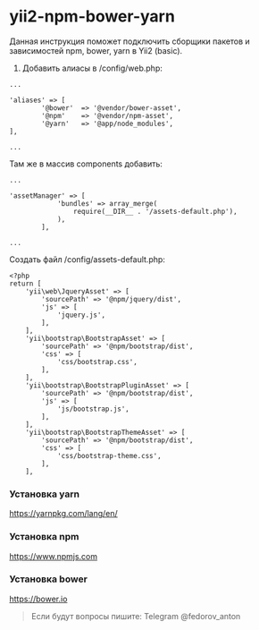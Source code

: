 # yii2-npm-bower-yarn
Данная инструкция поможет подключить сборщики пакетов и зависимостей npm, bower, yarn в Yii2 (basic). 

1. Добавить алиасы в /config/web.php:
~~~
...

'aliases' => [
        '@bower'  => '@vendor/bower-asset',
        '@npm'    => '@vendor/npm-asset',
        '@yarn'   => '@app/node_modules',
],

...
~~~

Там же в массив components добавить:

~~~
...

'assetManager' => [
            'bundles' => array_merge(
                require(__DIR__ . '/assets-default.php'),
            ),
        ],
    
...
~~~

Создать файл /config/assets-default.php:

~~~
<?php
return [
    'yii\web\JqueryAsset' => [
        'sourcePath' => '@npm/jquery/dist',
        'js' => [
            'jquery.js',
        ],
    ],
    'yii\bootstrap\BootstrapAsset' => [
        'sourcePath' => '@npm/bootstrap/dist',
        'css' => [
            'css/bootstrap.css',
        ],
    ],
    'yii\bootstrap\BootstrapPluginAsset' => [
        'sourcePath' => '@npm/bootstrap/dist',
        'js' => [
            'js/bootstrap.js',
        ],
    ],
    'yii\bootstrap\BootstrapThemeAsset' => [
        'sourcePath' => '@npm/bootstrap/dist',
        'css' => [
            'css/bootstrap-theme.css',
        ],
    ],
~~~
  
### Установка yarn

https://yarnpkg.com/lang/en/

### Установка npm

https://www.npmjs.com

### Установка bower
    
https://bower.io
    
> Если будут вопросы пишите: 
> Telegram @fedorov_anton
